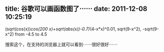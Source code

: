 title: 谷歌可以画函数图了⋯⋯
date: 2011-12-08 10:25:19
---

(sqrt(cos(x))*cos(200 x)+sqrt(abs(x))-0.7)*(4-x*x)^0.01, sqrt(9-x^2), -sqrt(9-x^2) from -4.5 to 4.5

搜索这个，在支持的浏览器上就可以看到⋯⋯很好很好⋯⋯